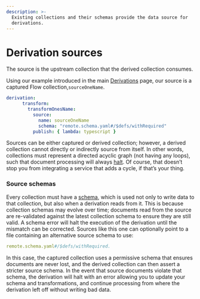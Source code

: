 ```yaml
---
description: >-
  Existing collections and their schemas provide the data source for
  derivations.
---
```


# Derivation sources

The source is the upstream collection that the derived collection consumes.&#x20;

Using our example introduced in the main [Derivations](./) page, our source is a captured Flow collection,`sourceOneName`.

```yaml
derivation:
      transform:
        transformOnesName:
          source:
            name: sourceOneName
            schema: "remote.schema.yaml#/$defs/withRequired"
          publish: { lambda: typescript }
```

Sources can be either captured or derived collection; however, a derived collection cannot directly or indirectly source from itself. In other words, collections must represent a directed acyclic graph (not having any loops), such that document processing will always [halt](https://en.wikipedia.org/wiki/Halting\_problem). Of course, that doesn’t stop you from integrating a service that adds a cycle, if that’s your thing.

### **Source schemas**

Every collection must have a [schema](../schemas-and-data-reductions.md), which is used not only to write data to that collection, but also when a derivation reads from it. This is because collection schemas may evolve over time; documents read from the source are re-validated against the latest collection schema to ensure they are still valid. A schema error will halt the execution of the derivation until the mismatch can be corrected. Sources like this one can optionally point to a file containing an alternative source schema to use:&#x20;

```yaml
remote.schema.yaml#/$defs/withRequired.
```

In this case, the captured collection uses a permissive schema that ensures documents are never lost, and the derived collection can then assert a stricter source schema. In the event that source documents violate that schema, the derivation will halt with an error allowing you to update your schema and transformations, and continue processing from where the derivation left off without writing bad data.
